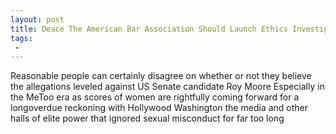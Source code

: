 ```yaml
---
layout: post
title: Deace The American Bar Association Should Launch Ethics Investigation into Gloria Allred
tags:
 -
---
```

Reasonable people can certainly disagree on whether or not they believe the allegations leveled against US Senate candidate Roy Moore Especially in the MeToo era as scores of women are rightfully coming forward for a longoverdue reckoning with Hollywood Washington the media and other halls of elite power that ignored sexual misconduct for far too long
